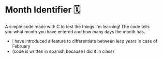 # Month Identifier 🗓️
A simple code made with C to test the things I'm learning! The code tells you what month you have entered and how many days the month has.
- I have introduced a feature to differentiate between leap years in case of February
- (code is written in spanish because I did it in class)
